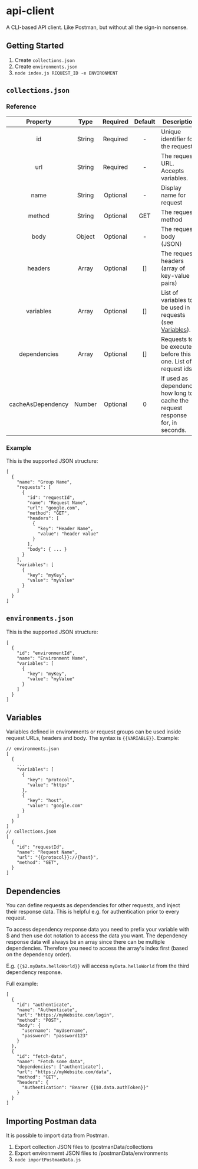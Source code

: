 # api-client

A CLI-based API client. Like Postman, but without all the sign-in nonsense.

## Getting Started

1. Create `collections.json`
2. Create `environments.json`
3. `node index.js REQUEST_ID -e ENVIRONMENT`

## `collections.json`

### Reference

|      Property     |  Type  | Required | Default | Description                                                                    | Example                                                  |
|:-----------------:|:------:|:--------:|:-------:|--------------------------------------------------------------------------------|----------------------------------------------------------|
|                id | String | Required |    -    | Unique identifier for the request                                              | requestId1                                               |
|               url | String | Required |    -    | The request URL. Accepts variables.                                            | https://google.com                                       |
|              name | String | Optional |    -    | Display name for request                                                       | My Request                                               |
|            method | String | Optional |   GET   | The request method                                                             | POST                                                     |
|              body | Object | Optional |    -    | The request body (JSON)                                                        | { "username": "test@mail.com" }                          |
|           headers |  Array | Optional |    []   | The request headers (array of key-value pairs)                                 | [{ "key": "Content-Type", "value": "application/json" }] |
|         variables |  Array | Optional |    []   | List of variables to be used in requests (see [Variables](#variables)).        | [{ "key": "host", "value": "google.com" }]               |
|      dependencies |  Array | Optional |    []   | Requests to be executed before this one. List of request ids.                  | ["requestId1", "requestId2"]                             |
| cacheAsDependency | Number | Optional |    0    | If used as dependency, how long to cache the request response for, in seconds. | 3600                                                     |

### Example

This is the supported JSON structure:
```
[
  {
    "name": "Group Name",
    "requests": [
      {
        "id": "requestId",
        "name": "Request Name",
        "url": "google.com",
        "method": "GET",
        "headers": [
          {
            "key": "Header Name",
            "value": "header value"
          }
        ],
        "body": { ... }
      }
    ],
    "variables": [
      {
        "key": "myKey",
        "value": "myValue"
      }
    ]
  }
]
```
## `environments.json`

This is the supported JSON structure:
```
[
  {
    "id": "environmentId",
    "name": "Environment Name",
    "variables": [
      {
        "key": "myKey",
        "value": "myValue"
      }
    ]
  }
]
```

## Variables

Variables defined in environments or request groups can be used inside request URLs, headers and body. The syntax is `{{VARIABLE}}`.
Example:
```
// environments.json
[
  {
    ...
    "variables": [
      {
        "key": "protocol",
        "value": "https"
      },
      {
        "key": "host",
        "value": "google.com"
      }
    ]
  }
]
// collections.json
[
  {
    "id": "requestId",
    "name": "Request Name",
    "url": "{{protocol}}://{host}",
    "method": "GET",
  }
]
```

## Dependencies

You can define requests as dependencies for other requests, and inject their response data. This is helpful e.g. for authentication prior to every request.

To access dependency response data you need to prefix your variable with $ and then use dot notation to access the data you want.
The dependency response data will always be an array since there can be multiple dependencies. Therefore you need to access the array's index first (based on the dependency order).

E.g. `{{$2.myData.helloWorld}}` will access `myData.helloWorld` from the third dependency response.

Full example:
```
[
  {
    "id": "authenticate",
    "name": "Authenticate",
    "url": "https://myWebsite.com/login",
    "method": "POST",
    "body": {
      "username": "myUsername",
      "password": "password123"
    }
  },
  {
    "id": "fetch-data",
    "name": "Fetch some data",
    "dependencies": ["authenticate"],
    "url": "https://myWebsite.com/data",
    "method": "GET",
    "headers": {
      "Authentication": "Bearer {{$0.data.authToken}}"
    }
  }
]
```

## Importing Postman data

It is possible to import data from Postman.
1. Export collection JSON files to /postmanData/collections
2. Export environmemt JSON files to /postmanData/environments
3. `node importPostmanData.js`